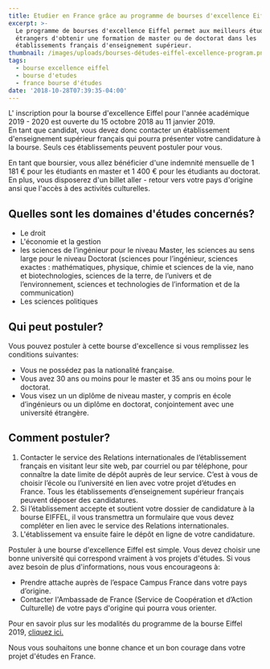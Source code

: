 ```yaml
---
title: Etudier en France grâce au programme de bourses d'excellence Eiffel
excerpt: >-
  Le programme de bourses d'excellence Eiffel permet aux meilleurs étudiants
  étrangers d'obtenir une formation de master ou de doctorat dans les
  établissements français d'enseignement supérieur.
thumbnail: /images/uploads/bourses-détudes-eiffel-excellence-program.png
tags:
  - bourse excellence eiffel
  - bourse d'etudes
  - france bourse d'études
date: '2018-10-28T07:39:35-04:00'
---
```

L' inscription pour la bourse d'excellence Eiffel pour l'année académique 2019 - 2020 est ouverte du 15 octobre 2018 au 11 janvier 2019.\
En tant que candidat, vous devez donc contacter un établissement d'enseignement supérieur français qui pourra présenter votre candidature à la bourse. Seuls ces établissements peuvent postuler pour vous.

En tant que boursier, vous allez bénéficier d'une indemnité mensuelle de 1 181 € pour les étudiants en master et 1 400 € pour les étudiants au doctorat. En plus, vous disposerez d'un billet aller - retour vers votre pays d'origine ansi que l'accès à des activités culturelles.

## Quelles sont les domaines d'études concernés?

* Le droit
* L'économie et la gestion
* les sciences de l’ingénieur pour le niveau Master, les sciences au sens large pour le niveau
  Doctorat (sciences pour l’ingénieur, sciences exactes : mathématiques, physique, chimie et
  sciences de la vie, nano et biotechnologies, sciences de la terre, de l’univers et de
  l’environnement, sciences et technologies de l’information et de la communication) 
* Les sciences politiques

## Qui peut postuler?

Vous pouvez postuler à cette bourse d'excellence si vous remplissez les conditions suivantes:

* Vous ne possédez pas la nationalité française.
* Vous avez 30 ans ou moins pour le master et 35 ans ou moins pour le doctorat.
* Vous visez un un diplôme de niveau master, y compris en école d’ingénieurs ou un diplôme en doctorat, conjointement avec une université étrangère.

## Comment postuler?

1. Contacter le service des Relations internationales de l’établissement français en visitant leur
   site web, par courriel ou par téléphone, pour connaître la date limite de dépôt auprès de leur
   service. C’est à vous de choisir l’école ou l’université en lien avec votre projet d’études en France. Tous les établissements d’enseignement supérieur français peuvent déposer des candidatures. 
2. Si l’établissement accepte et soutient votre dossier de candidature à la bourse EIFFEL, il vous transmettra un formulaire que vous devez compléter en lien avec le service des Relations internationales.
3. L'établissement va ensuite faire le dépôt en ligne de votre candidature.

Postuler à une bourse d'excellence Eiffel est simple. Vous devez choisir une bonne université qui correspond vraiment à vos projets d'études. Si vous avez besoin de plus d'informations, nous vous encourageons à:

* Prendre attache auprès de l’espace Campus France dans votre pays d’origine.
* Contacter l'Ambassade de France (Service de Coopération et d’Action Culturelle) de votre pays d'origine qui pourra vous orienter.

Pour en savoir plus sur les modalités du programme de la bourse Eiffel 2019, <a href="https://www.campusfrance.org/fr/le-programme-de-bourses-d-excellence-eiffel" target="_blank" rel="nofollow noopener">cliquez ici.</a>

Nous vous souhaitons une bonne chance et un bon courage dans votre projet d'études en France.

